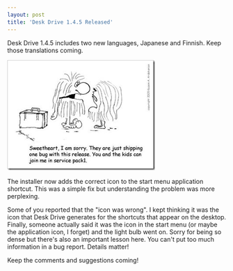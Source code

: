 ```yaml
---
layout: post  
title: 'Desk Drive 1.4.5 Released'
---
```

Desk Drive 1.4.5 includes two new languages, Japanese and Finnish. Keep those translations coming.

![Bug Img 03](/cdn/images/blog/DeskDrive1.4.5Released_85CF/BugImg03.jpg)

The installer now adds the correct icon to the start menu application shortcut. This was a simple fix but understanding the problem was more perplexing.

Some of you reported that the "icon was wrong". I kept thinking it was the icon that Desk Drive generates for the shortcuts that appear on the desktop. Finally, someone actually said it was the icon in the start menu (or maybe the application icon, I forget) and the light bulb went on. Sorry for being so dense but there's also an important lesson here. You can't put too much information in a bug report. Details matter!

Keep the comments and suggestions coming!
